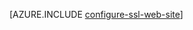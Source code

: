 <properties 
	pageTitle="在 Azure 网站中启用 Web 应用的 HTTPS" 
	description="了解如何为 Azure 网站启用 SSL。" 
	services="app-service" 
	documentationCenter=".net" 
	authors="cephalin" 
	manager="wpickett" 
	editor="jimbe"/>

<tags
	ms.service="app-service"
	ms.date="09/16/2015"
	wacn.date="11/12/2015"/>


[AZURE.INCLUDE [configure-ssl-web-site](../includes/configure-ssl-web-site.md)]
 

<!---HONumber=79-->